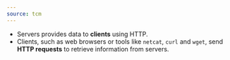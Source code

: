 ```yaml
---
source: tcm
---
```

- Servers provides data to **clients** using HTTP.
- Clients, such as web browsers or tools like `netcat`, `curl` and `wget`, send **HTTP requests** to retrieve information from servers.